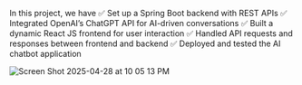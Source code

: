 In this project, we have 
✅ Set up a Spring Boot backend with REST APIs
✅ Integrated OpenAI’s ChatGPT API for AI-driven conversations
✅ Built a dynamic React JS frontend for user interaction
✅ Handled API requests and responses between frontend and backend
✅ Deployed and tested the AI chatbot application

![Screen Shot 2025-04-28 at 10 05 13 PM](https://github.com/user-attachments/assets/ab2fee58-2e3b-4233-88ce-5e45c766c1ba)
